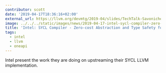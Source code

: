 ```yaml
---
contributor: scott
date: '2019-04-17T18:36:16+02:00'
external_url: https://llvm.org/devmtg/2019-04/slides/TechTalk-Savonichev-SYCL_compiler.pdf
image: ../../../static/images/news/2019-04-17-intel-sycl-compiler-zero-cost-abstraction-and-type-safety-for-heterogeneous-computing.webp
title: 'Intel: SYCL Compiler - Zero-cost Abstraction and Type Safety for Heterogeneous Computing'
tags:
  - intel
  - llvm
  - oneapi
---
```


Intel present the work they are doing on upstreaming their SYCL LLVM implementation.
